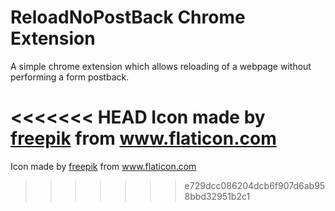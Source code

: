# ReloadNoPostBack Chrome Extension

A simple chrome extension which allows reloading of a webpage without performing a form postback.

<<<<<<< HEAD
Icon made by [freepik](https://www.flaticon.com/authors/freepik) from www.flaticon.com 
=======
Icon made by [freepik](https://www.flaticon.com/authors/freepik) from www.flaticon.com 
>>>>>>> e729dcc086204dcb6f907d6ab958bbd32951b2c1

